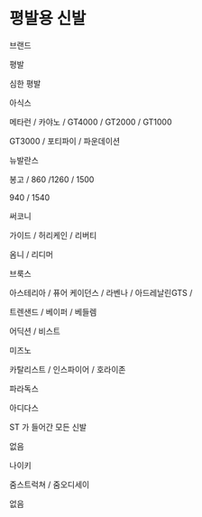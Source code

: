 # 평발용 신발

브랜드

평발

심한 평발

아식스

메타런 / 카야노 / GT4000 / GT2000 / GT1000 

GT3000 / 포티파이 / 파운데이션

뉴발란스

봉고 / 860 /1260 / 1500

940 / 1540

써코니

가이드 / 허리케인 / 리버티 

옴니 / 리디머

브룩스

아스테리아 / 퓨어 케이던스 / 라벤나 / 아드레날린GTS /

 트렌샌드 / 베이퍼 / 베들렘

어딕션 / 비스트



미즈노

카탈리스트 / 인스파이어 / 호라이존 

파라독스

아디다스

ST 가 들어간 모든 신발

없음

나이키

줌스트럭쳐 / 줌오디세이

없음